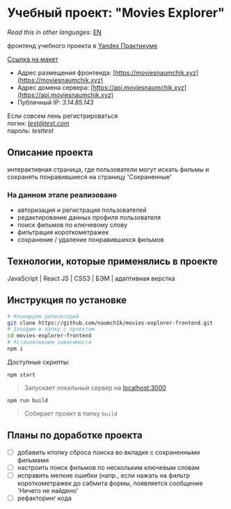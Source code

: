 # Учебный проект: "Movies Explorer"

*Read this in other languages:* [EN](https://github.com/naumch1k/movies-explorer-frontend/blob/main/README.md)

фронтенд учебного проекта в [Yandex Практикуме](https://praktikum.yandex.ru/web/ "Курс Веб-разработчик")

[Ссылка на макет](https://www.figma.com/file/c4kBXWfzL7N4MSpXbHk6u9/YP-Diploma?node-id=891%3A3857)

* Адрес размещения фронтенда: [https://moviesnaumchik.xyz](https://moviesnaumchik.xyz)
* Адрес домена сервера: [https://api.moviesnaumchik.xyz](https://api.moviesnaumchik.xyz)
* Публичный IP: *3.14.85.143*

Если совсем лень регистрироваться  
логин: *test@test.com*  
пароль: *testtest*

## Описание проекта
интерактивная страница, где пользователи могут искать фильмы и сохранять понравившиеся на страницу 'Сохраненные'

### На данном этапе реализовано
* авторизация и регистрация пользователей
* редактирование данных профиля пользователя
* поиск фильмов по ключевому слову
* фильтрация короткометражек
* сохранение / удаление понравившихся фильмов

## Технологии, которые применялись в проекте
JavaScript | React JS | CSS3 | БЭМ | адаптивная верстка

## Инструкция по установке

```bash
# Клонируем репозиторий
git clone https://github.com/naumch1k/movies-explorer-frontend.git
# Заходим в папку с проектом
cd movies-explorer-frontend
# Устанавливаем зависимости
npm i
```
Доступные скрипты:

`npm start`

> Запускает локальный сервер на [localhost:3000](http://localhost:3000)

`npm run build`

> Собирает проект в папку `build`


## Планы по доработке проекта
- [ ] добавить кпопку сброса поиска во вкладке с сохраненными фильмами
- [ ] настроить поиск фильмов по нескольким ключевым словам
- [ ] исправить мелкие ошибки (напр., если нажать на фильтр короткометражек до сабмита формы, появляется сообщение 'Ничего не найдено'
- [ ] рефакторинг кода